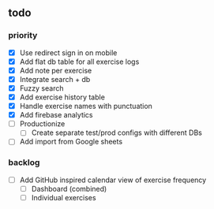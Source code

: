 ## todo

### priority

- [x] Use redirect sign in on mobile
- [x] Add flat db table for all exercise logs
- [x] Add note per exercise
- [x] Integrate search + db
- [x] Fuzzy search
- [x] Add exercise history table
- [x] Handle exercise names with punctuation
- [x] Add firebase analytics
- [ ] Productionize
  - [ ] Create separate test/prod configs with different DBs
- [ ] Add import from Google sheets

### backlog

- [ ] Add GitHub inspired calendar view of exercise frequency
  - [ ] Dashboard (combined)
  - [ ] Individual exercises
